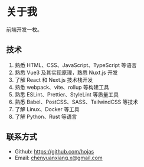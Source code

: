 # 关于我

前端开发一枚。

## 技术

1. 熟悉 HTML、CSS、JavaScript、TypeScript 等语言
2. 熟悉 Vue3 及其实现原理，熟悉 Nuxt.js 开发
3. 了解 React 和 Next.js 技术栈开发
4. 熟悉 webpack、vite、rollup 等构建工具
5. 熟悉 ESLint、Prettier、StyleLint 等质量工具
6. 熟悉 Babel、PostCSS、SASS、TailwindCSS 等技术
7. 了解 Linux、Docker 等工具
8. 了解 Python、Rust 等语言

## 联系方式

- Github: https://github.com/hojas
- Email: chenyuanxiang.x@gmail.com
